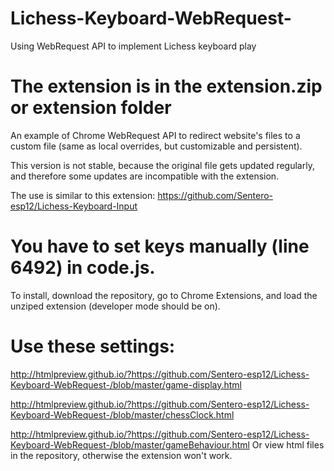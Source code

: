 # Lichess-Keyboard-WebRequest-
Using WebRequest API to implement Lichess keyboard play

# The extension is in the extension.zip or extension folder

An example of Chrome WebRequest API to redirect website's files to a custom file (same as local overrides, but customizable and persistent).

This version is not stable, because the original file gets updated regularly, and therefore some updates are incompatible with the extension.

The use is similar to this extension: 
https://github.com/Sentero-esp12/Lichess-Keyboard-Input

# You have to set keys manually (line 6492) in code.js.

To install, download the repository, go to Chrome Extensions, and load the unziped extension (developer mode should be on).

# Use these settings:

http://htmlpreview.github.io/?https://github.com/Sentero-esp12/Lichess-Keyboard-WebRequest-/blob/master/game-display.html

http://htmlpreview.github.io/?https://github.com/Sentero-esp12/Lichess-Keyboard-WebRequest-/blob/master/chessClock.html

http://htmlpreview.github.io/?https://github.com/Sentero-esp12/Lichess-Keyboard-WebRequest-/blob/master/gameBehaviour.html
Or view html files in the repository, 
otherwise the extension won't work.
